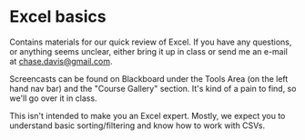 # Excel basics

Contains materials for our quick review of Excel. If you have any questions, or anything seems unclear, either bring it up in class or send me an e-mail at chase.davis@gmail.com.

Screencasts can be found on Blackboard under the Tools Area (on the left hand nav bar) and the "Course Gallery" section. It's kind of a pain to find, so we'll go over it in class.

This isn't intended to make you an Excel expert. Mostly, we expect you to understand basic sorting/filtering and know how to work with CSVs.